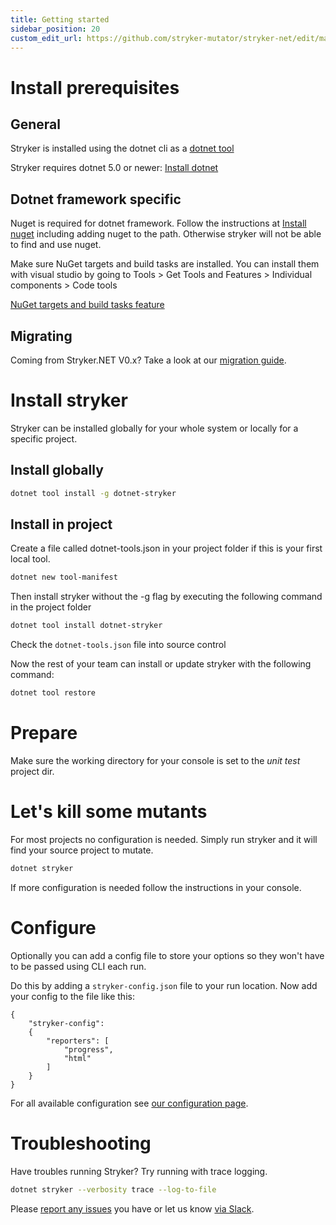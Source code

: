 ```yaml
---
title: Getting started
sidebar_position: 20
custom_edit_url: https://github.com/stryker-mutator/stryker-net/edit/master/docs/getting-started.md
---
```

# Install prerequisites

## General

Stryker is installed using the dotnet cli as a [dotnet tool](https://docs.microsoft.com/en-us/dotnet/core/tools/global-tools)

Stryker requires dotnet 5.0 or newer: [Install dotnet](https://dotnet.microsoft.com/download)

## Dotnet framework specific
Nuget is required for dotnet framework. Follow the instructions at [Install nuget](https://docs.microsoft.com/en-us/nuget/install-nuget-client-tools#windows) including adding nuget to the path. Otherwise stryker will not be able to find and use nuget.

Make sure NuGet targets and build tasks are installed. You can install them with visual studio by going to Tools > Get Tools and Features > Individual components > Code tools

[NuGet targets and build tasks feature](./images/install-nuget-targets.png)

## Migrating

Coming from Stryker.NET V0.x? Take a look at our [migration guide](https://stryker-mutator.io/docs/stryker-net/migration-guide).

# Install stryker

Stryker can be installed globally for your whole system or locally for a specific project.

## Install globally
```bash
dotnet tool install -g dotnet-stryker
```

## Install in project
Create a file called dotnet-tools.json in your project folder if this is your first local tool.

```bash
dotnet new tool-manifest
```

Then install stryker without the -g flag by executing the following command in the project folder

```bash
dotnet tool install dotnet-stryker
```

Check the `dotnet-tools.json` file into source control

Now the rest of your team can install or update stryker with the following command:

```bash
dotnet tool restore
```

# Prepare

Make sure the working directory for your console is set to the *unit test* project dir.

# Let's kill some mutants
For most projects no configuration is needed. Simply run stryker and it will find your source project to mutate.

```bash
dotnet stryker
```

If more configuration is needed follow the instructions in your console.

# Configure

Optionally you can add a config file to store your options so they won't have to be passed using CLI each run.

Do this by adding a `stryker-config.json` file to your run location. Now add your config to the file like this:

```
{
    "stryker-config":
    {
        "reporters": [
            "progress",
            "html"
        ]
    }
}
```

For all available configuration see [our configuration page](https://stryker-mutator.io/docs/stryker-net/Configuration).

# Troubleshooting
Have troubles running Stryker? Try running with trace logging.

```bash
dotnet stryker --verbosity trace --log-to-file
```

Please [report any issues](http://github.com/stryker-mutator/stryker-net/issues) you have or let us know [via Slack](https://join.slack.com/t/stryker-mutator/shared_invite/enQtOTUyMTYyNTg1NDQ0LTU4ODNmZDlmN2I3MmEyMTVhYjZlYmJkOThlNTY3NTM1M2QxYmM5YTM3ODQxYmJjY2YyYzllM2RkMmM1NjNjZjM).
